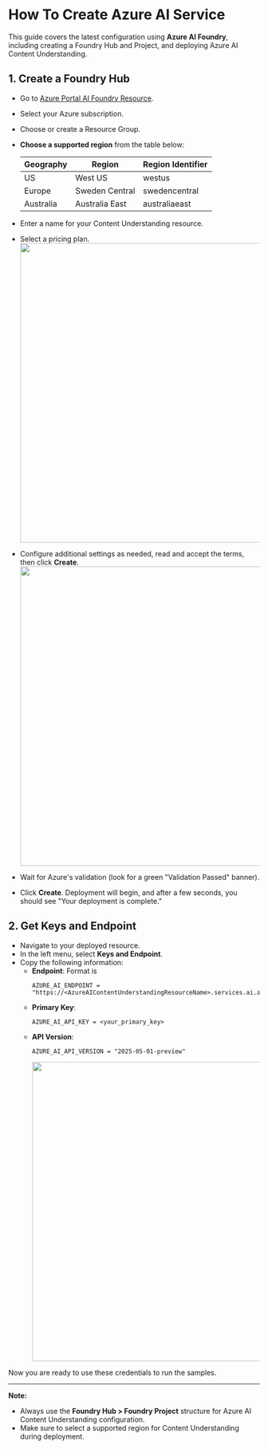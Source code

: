 # How To Create Azure AI Service

This guide covers the latest configuration using **Azure AI Foundry**, including creating a Foundry Hub and Project, and deploying Azure AI Content Understanding.

## 1. Create a Foundry Hub
- Go to [Azure Portal AI Foundry Resource](https://portal.azure.com/#create/Microsoft.CognitiveServicesAIFoundry).
- Select your Azure subscription.
- Choose or create a Resource Group.
- **Choose a supported region** from the table below:

   | Geography | Region         | Region Identifier   |
   | --------- | -------------- | ------------------ |
   | US        | West US        | westus             |
   | Europe    | Sweden Central | swedencentral      |
   | Australia | Australia East | australiaeast      |

- Enter a name for your Content Understanding resource.
- Select a pricing plan.  
    <img src="./create_srv_1.png" width="600" />
- Configure additional settings as needed, read and accept the terms, then click **Create**.  
    <img src="./create_srv_2.png" width="600" />
- Wait for Azure's validation (look for a green "Validation Passed" banner).
- Click **Create**. Deployment will begin, and after a few seconds, you should see "Your deployment is complete."

## 2. Get Keys and Endpoint
- Navigate to your deployed resource.
- In the left menu, select **Keys and Endpoint**.
- Copy the following information:
  - **Endpoint**: Format is  
    ```
    AZURE_AI_ENDPOINT = "https://<AzureAIContentUnderstandingResourceName>.services.ai.azure.com/"
    ```
  - **Primary Key**:  
    ```
    AZURE_AI_API_KEY = <your_primary_key>
    ```
  - **API Version**:  
    ```
    AZURE_AI_API_VERSION = "2025-05-01-preview"
    ```
    <img src="./create_srv_3.png" width="600" />

Now you are ready to use these credentials to run the samples.

---
**Note:**  
- Always use the **Foundry Hub > Foundry Project** structure for Azure AI Content Understanding configuration.
- Make sure to select a supported region for Content Understanding during deployment.